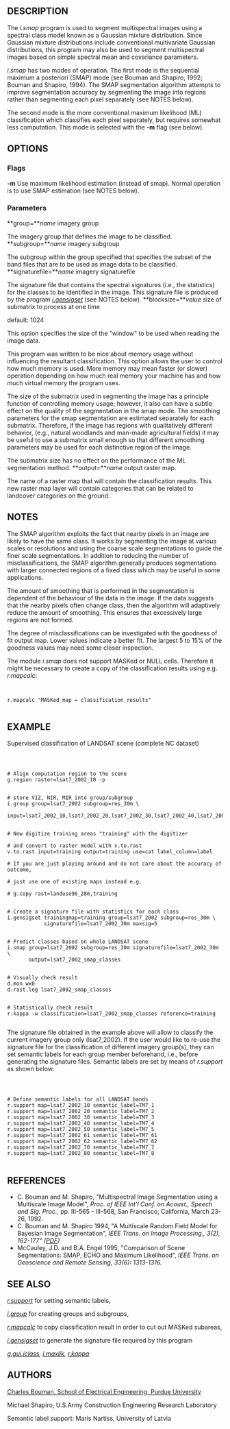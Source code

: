 

## DESCRIPTION

The *i.smap* program is used to segment
multispectral images using a spectral class model known as
a Gaussian mixture distribution. Since Gaussian mixture
distributions include conventional multivariate Gaussian
distributions, this program may also be used to segment
multispectral images based on simple spectral mean and
covariance parameters.

*i.smap* has two modes of operation. The first mode
is the sequential maximum a posteriori (SMAP) mode (see
Bouman and Shapiro, 1992; Bouman and Shapiro, 1994). The SMAP
segmentation algorithm attempts to improve segmentation
accuracy by segmenting the image into regions rather than
segmenting each pixel separately (see NOTES below).

The second mode is the more conventional maximum likelihood (ML)
classification which classifies each pixel separately,
but requires somewhat less computation. This mode is selected with
the **-m** flag (see below).

## OPTIONS


### Flags

**-m**
Use maximum likelihood estimation (instead of smap).
Normal operation is to use SMAP estimation (see NOTES below).

### Parameters

**group=***name*
imagery group

The imagery group that defines the image to be classified.
**subgroup=***name*
imagery subgroup

The subgroup within the group specified that specifies the
subset of the band files that are to be used as image data
to be classified.
**signaturefile=***name*
imagery signaturefile

The signature file that contains the spectral signatures (i.e., the
statistics) for the classes to be identified in the image.
This signature file is produced by the program
*[i.gensigset](i.gensigset.html)*
(see NOTES below).
**blocksize=***value*
size of submatrix to process at one time

default: 1024

This option specifies the size of the "window" to be used when
reading the image data.

This program was written to be nice about memory usage
without influencing the resultant classification. This
option allows the user to control how much memory is used.
More memory may mean faster (or slower) operation depending
on how much real memory your machine has and how much
virtual memory the program uses.

The size of the submatrix used in segmenting the image has
a principle function of controlling memory usage; however,
it also can have a subtle effect on the quality of the
segmentation in the smap mode. The smoothing parameters
for the smap segmentation are estimated separately for each
submatrix. Therefore, if the image has regions with
qualitatively different behavior, (e.g., natural woodlands
and man-made agricultural fields) it may be useful to use a
submatrix small enough so that different smoothing
parameters may be used for each distinctive region of the
image.

The submatrix size has no effect on the performance of the
ML segmentation method.
**output=***name*
output raster map.

The name of a raster map that will contain the
classification results. This new raster map layer will
contain categories that can be related to landcover
categories on the ground.


## NOTES

The SMAP algorithm exploits the fact that nearby pixels in
an image are likely to have the same class. It works by
segmenting the image at various scales or resolutions and
using the coarse scale segmentations to guide the finer
scale segmentations. In addition to reducing the number of
misclassifications, the SMAP algorithm generally produces
segmentations with larger connected regions of a fixed
class which may be useful in some applications.

The amount of smoothing that is performed in the
segmentation is dependent of the behaviour of the data in
the image. If the data suggests that the nearby pixels
often change class, then the algorithm will adaptively
reduce the amount of smoothing. This ensures that
excessively large regions are not formed.

The degree of misclassifications can be investigated with the goodness
of fit output map. Lower values indicate a better fit. The largest 5 to
15% of the goodness values may need some closer inspection.

The module *i.smap* does not support MASKed or NULL cells. Therefore
it might be necessary to create a copy of the classification results
using e.g. *r.mapcalc*:


```


r.mapcalc "MASKed_map = classification_results"


```


## EXAMPLE

Supervised classification of LANDSAT scene (complete NC dataset)

```



# Align computation region to the scene
g.region raster=lsat7_2002_10 -p


# store VIZ, NIR, MIR into group/subgroup
i.group group=lsat7_2002 subgroup=res_30m \
  input=lsat7_2002_10,lsat7_2002_20,lsat7_2002_30,lsat7_2002_40,lsat7_2002_50,lsat7_2002_70


# Now digitize training areas "training" with the digitizer

# and convert to raster model with v.to.rast
v.to.rast input=training output=training use=cat label_column=label

# If you are just playing around and do not care about the accuracy of outcome,

# just use one of existing maps instead e.g.

# g.copy rast=landuse96_28m,training


# Create a signature file with statistics for each class
i.gensigset trainingmap=training group=lsat7_2002 subgroup=res_30m \
            signaturefile=lsat7_2002_30m maxsig=5


# Predict classes based on whole LANDSAT scene
i.smap group=lsat7_2002 subgroup=res_30m signaturefile=lsat7_2002_30m \
       output=lsat7_2002_smap_classes


# Visually check result
d.mon wx0
d.rast.leg lsat7_2002_smap_classes


# Statistically check result
r.kappa -w classification=lsat7_2002_smap_classes reference=training


```


The signature file obtained in the example above will allow
to classify the current imagery group only (lsat7\_2002).
If the user would like to re-use the signature file for the
classification of different imagery group(s), they can set
semantic labels for each group member beforehand, i.e.,
before generating the signature files.
Semantic labels are set by means of *r.support*
as shown below:

```



# Define semantic labels for all LANDSAT bands
r.support map=lsat7_2002_10 semantic_label=TM7_1
r.support map=lsat7_2002_20 semantic_label=TM7_2
r.support map=lsat7_2002_30 semantic_label=TM7_3
r.support map=lsat7_2002_40 semantic_label=TM7_4
r.support map=lsat7_2002_50 semantic_label=TM7_5
r.support map=lsat7_2002_61 semantic_label=TM7_61
r.support map=lsat7_2002_62 semantic_label=TM7_62
r.support map=lsat7_2002_70 semantic_label=TM7_7
r.support map=lsat7_2002_80 semantic_label=TM7_8


```


## REFERENCES

* C. Bouman and M. Shapiro,
  "Multispectral Image Segmentation using a Multiscale Image Model",
  *Proc. of IEEE Int'l Conf. on Acoust., Speech and Sig. Proc.,*
  pp. III-565 - III-568, San Francisco, California, March 23-26, 1992.
* C. Bouman and M. Shapiro 1994,
  "A Multiscale Random Field Model for Bayesian Image Segmentation",
  *IEEE Trans. on Image Processing., 3(2), 162-177"
  ([PDF](http://dynamo.ecn.purdue.edu/~bouman/publications/pdf/ip2.pdf))*
* McCauley, J.D. and B.A. Engel 1995,
  "Comparison of Scene Segmentations: SMAP, ECHO and Maximum Likelihood",
  *IEEE Trans. on Geoscience and Remote Sensing, 33(6): 1313-1316.*


## SEE ALSO

*[r.support](r.support.html)* for setting semantic labels,

*[i.group](i.group.html)* for creating groups and subgroups,

*[r.mapcalc](r.mapcalc.html)*
to copy classification result in order to cut out MASKed subareas,

*[i.gensigset](i.gensigset.html)*
to generate the signature file required by this program

*[g.gui.iclass](g.gui.iclass.html),
[i.maxlik](i.maxlik.html),
[r.kappa](r.kappa.html)*

## AUTHORS

[Charles Bouman,
School of Electrical Engineering, Purdue University](https://engineering.purdue.edu/~bouman/software/segmentation/)

Michael Shapiro,
U.S.Army Construction Engineering
Research Laboratory

Semantic label support: Maris Nartiss,
University of Latvia
